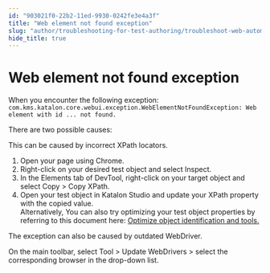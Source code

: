 ```yaml
---
id: "903021f0-22b2-11ed-9930-0242fe3e4a3f"
title: "Web element not found exception"
slug: "author/troubleshooting-for-test-authoring/troubleshoot-web-automated-testing/web-element-not-found-exception"
hide_title: true
---
```


# <a id="troubleshooting-5991" class="anchor_top_offset"/><a id="ariaid-title1" class="anchor_top_offset"/>Web element not found exception

<section xmlns="http://www.w3.org/1999/xhtml" className="section condition"><p className="p">When you encounter the following exception: <code className="ph codeph">com.kms.katalon.core.webui.exception.WebElementNotFoundException: Web element with id ... not found.</code></p><p className="p">There are two possible causes:</p></section> 
<div xmlns="http://www.w3.org/1999/xhtml" className="bodydiv troubleSolution"><section className="section cause"><p className="p">This can be caused by incorrect XPath locators.</p></section><section className="section remedy"><ol className="ol steps"><li className="li step stepexpand"><span className="ph cmd">Open your page using Chrome.</span></li><li className="li step stepexpand"><span className="ph cmd">Right-click on your desired test object and select <span className="ph uicontrol">Inspect</span>.</span></li><li className="li step stepexpand"><span className="ph cmd">In the <span className="ph uicontrol">Elements</span> tab of <span className="ph uicontrol">DevTool</span>, right-click on your target object and select <span className="ph uicontrol">Copy</span> &gt; <span className="ph uicontrol">Copy XPath</span>.</span></li><li className="li step stepexpand"><span className="ph cmd">Open your test object in <span className="ph">Katalon Studio</span> and update your XPath property with the copied value.</span><div className="itemgroup info">Alternatively, You can also try optimizing your test object properties by referring to this document here: <a className="xref" href="/docs/author/test-objects/web-test-objects/optimizing-object-identification-and-tools-in-katalon-studio"> Optimize object identification and tools.</a></div></li></ol></section></div>
<div xmlns="http://www.w3.org/1999/xhtml" className="bodydiv troubleSolution"><section className="section cause"><p className="p">The exception can also be caused by outdated WebDriver.</p></section><section className="section remedy"><div className="li step p"><span className="ph cmd">On the main toolbar, select <span className="ph uicontrol">Tool</span> &gt; <span className="ph uicontrol">Update WebDrivers</span> &gt; select the corresponding browser in the drop-down list.</span></div></section></div>
